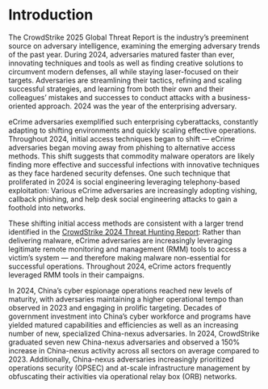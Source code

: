 # Introduction

The CrowdStrike 2025 Global Threat Report is the industry’s preeminent source on adversary intelligence, examining the emerging adversary trends of the past year. During 2024, adversaries matured faster than ever, innovating techniques and tools as well as finding creative solutions to circumvent modern defenses, all while staying laser-focused on their targets. Adversaries are streamlining their tactics, refining and scaling successful strategies, and learning from both their own and their colleagues’ mistakes and successes to conduct attacks with a business-oriented approach. 2024 was the year of the enterprising adversary.

eCrime adversaries exemplified such enterprising cyberattacks, constantly adapting to shifting environments and quickly scaling effective operations. Throughout 2024, initial access techniques began to shift — eCrime adversaries began moving away from phishing to alternative access methods. This shift suggests that commodity malware operators are likely finding more effective and successful infections with innovative techniques as they face hardened security defenses. One such technique that proliferated in 2024 is social engineering leveraging telephony-based exploitation: Various eCrime adversaries are increasingly adopting vishing, callback phishing, and help desk social engineering attacks to gain a foothold into networks.

These shifting initial access methods are consistent with a larger trend identified in the [CrowdStrike 2024 Threat Hunting Report](https://www.crowdstrike.com/resources/reports/2024-crowdstrike-global-threat-hunting-report/): Rather than delivering malware, eCrime adversaries are increasingly leveraging legitimate remote monitoring and management (RMM) tools to access a victim’s system — and therefore making malware non-essential for successful operations. Throughout 2024, eCrime actors frequently leveraged RMM tools in their campaigns.

In 2024, China’s cyber espionage operations reached new levels of maturity, with adversaries maintaining a higher operational tempo than observed in 2023 and engaging in prolific targeting. Decades of government investment into China’s cyber workforce and programs have yielded matured capabilities and efficiencies as well as an increasing number of new, specialized China-nexus adversaries. In 2024, CrowdStrike graduated seven new China-nexus adversaries and observed a 150% increase in China-nexus activity across all sectors on average compared to 2023. Additionally, China-nexus adversaries increasingly prioritized operations security (OPSEC) and at-scale infrastructure management by obfuscating their activities via operational relay box (ORB) networks.